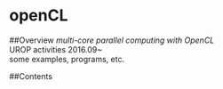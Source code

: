 # openCL  
  
  
##Overview
*multi-core parallel computing with OpenCL*  
UROP activities 
2016.09~  
some examples, programs, etc.  
  
##Contents






